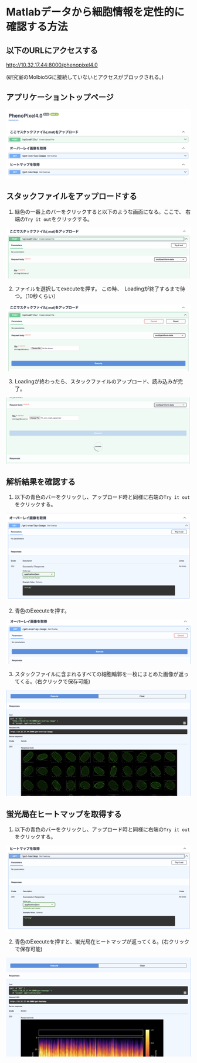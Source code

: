 # Matlabデータから細胞情報を定性的に確認する方法

## 以下のURLにアクセスする
<a>http://10.32.17.44:8000/phenopixel4.0</a>

(研究室のMolbio5Gに接続していないとアクセスがブロックされる。)

## アプリケーショントップページ

<div align="center">

![Start-up window](apidocs/1.png)

</div>

## スタックファイルをアップロードする
1. 緑色の一番上のバーをクリックすると以下のような画面になる。ここで、 右端の`Try it out`をクリックする。
<div align="center">

![Start-up window](apidocs/2.png)

</div>

2. ファイルを選択してexecuteを押す。
   この時、　Loadingが終了するまで待つ。（10秒くらい）
   <div align="center">

![Start-up window](apidocs/3.png)

</div>

3. Loadingが終わったら、スタックファイルのアップロード、読み込みが完了。
<div align="center">

![Start-up window](apidocs/4.png)

</div>


## 解析結果を確認する
1. 以下の青色のバーをクリックし、アップロード時と同様に右端の`Try it out`をクリックする。
<div align="center">

![Start-up window](apidocs/5.png)

</div>

2. 青色のExecuteを押す。

<div align="center">

![Start-up window](apidocs/6.png)

</div>

3. スタックファイルに含まれるすべての細胞輪郭を一枚にまとめた画像が返ってくる。(右クリックで保存可能)

<div align="center">

![Start-up window](apidocs/7.png)

</div>



## 蛍光局在ヒートマップを取得する
1. 以下の青色のバーをクリックし、アップロード時と同様に右端の`Try it out`をクリックする。
<div align="center">

![Start-up window](apidocs/8.png)

</div>

2. 青色のExecuteを押すと、蛍光局在ヒートマップが返ってくる。(右クリックで保存可能)

<div align="center">

![Start-up window](apidocs/9.png)

</div>




   

   







